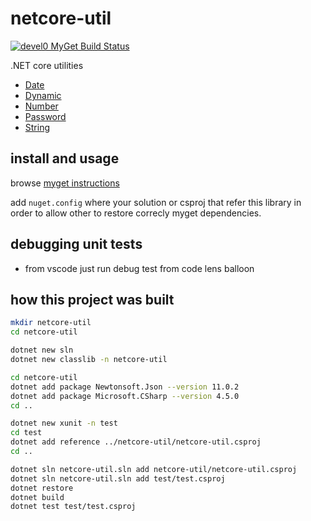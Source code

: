 # netcore-util

[![devel0 MyGet Build Status](https://www.myget.org/BuildSource/Badge/devel0?identifier=bf42235b-95d6-4b7e-8e2c-4ed4a9075c15)](https://www.myget.org/)

.NET core utilities

- [Date](netcore-util/Date.cs)
- [Dynamic](netcore-util/Dynamic.cs)
- [Number](netcore-util/Number.cs)
- [Password](netcore-util/Password.cs)
- [String](netcore-util/String.cs)

## install and usage

browse [myget instructions](https://www.myget.org/feed/devel0/package/nuget/netcore-util)

add `nuget.config` where your solution or csproj that refer this library in order to allow other to restore correcly myget dependencies.

## debugging unit tests

- from vscode just run debug test from code lens balloon

## how this project was built

```sh
mkdir netcore-util
cd netcore-util

dotnet new sln
dotnet new classlib -n netcore-util

cd netcore-util
dotnet add package Newtonsoft.Json --version 11.0.2
dotnet add package Microsoft.CSharp --version 4.5.0
cd ..

dotnet new xunit -n test
cd test
dotnet add reference ../netcore-util/netcore-util.csproj
cd ..

dotnet sln netcore-util.sln add netcore-util/netcore-util.csproj
dotnet sln netcore-util.sln add test/test.csproj 
dotnet restore
dotnet build
dotnet test test/test.csproj
```
